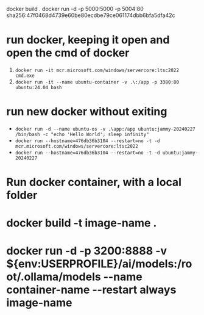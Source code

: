 docker build .
docker run -d -p 5000:5000 -p 5004:80 sha256:47f0468d4739e60be80ecdbe79ce061174dbb6bfa5dfa42c

# run docker, keeping it open and open the cmd of docker
1. `docker run -it mcr.microsoft.com/windows/servercore:ltsc2022 cmd.exe`
1. `docker run -it --name ubuntu-container -v .\:/app -p 3380:80 ubuntu:24.04 bash`

# run new docker without exiting
- `docker run -d --name ubuntu-os -v .\app:/app ubuntu:jammy-20240227 /bin/bash -c "echo 'Hello World'; sleep infinity"`
- `docker run --hostname=476db36b3104 --restart=no -t -d mcr.microsoft.com/windows/servercore:ltsc2022`
- `docker run --hostname=476db36b3104 --restart=no -t -d ubuntu:jammy-20240227`

# Run docker container, with a local folder
# docker build -t image-name .
# docker run -d -p 3200:8888 -v ${env:USERPROFILE}/ai/models:/root/.ollama/models --name container-name --restart always image-name